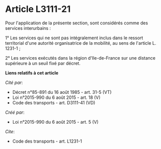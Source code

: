 # Article L3111-21

Pour l'application de la présente section, sont considérés comme des services interurbains : 

1° Les services qui ne sont pas intégralement inclus dans le ressort territorial d'une autorité organisatrice de la mobilité,
au sens de l'article L. 1231-1 ; 

2° Les services exécutés dans la région d'Ile-de-France sur une distance supérieure à un seuil fixé par décret.

**Liens relatifs à cet article**

_Cité par_:

  - Décret n°85-891 du 16 août 1985 - art. 31-5 (VT)
  - Loi n°2015-990 du 6 août 2015 - art. 18 (V)
  - Code des transports - art. D3111-41 (VD)

_Créé par_:

  - Loi n°2015-990 du 6 août 2015 - art. 5 (V)

_Cite_:

  - Code des transports - art. L1231-1
